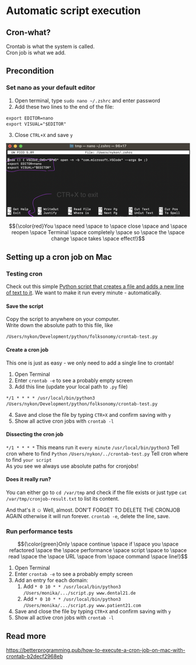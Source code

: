 # Automatic script execution

## Cron-what?

Crontab is what the system is called.  
Cron job is what we add.

## Precondition

### Set nano as your default editor

1. Open terminal, type `sudo nano ~/.zshrc` and enter password
2. Add these two lines to the end of the file:
```
export EDITOR=nano
export VISUAL="$EDITOR"
```
3. Close `CTRL+X` and save `y`

![Alt text](./image/make-nano-default.png "what zshrc looks like")

$${\color{red}You \space need \space to \space close \space and \space reopen \space Terminal \space completely \space so \space the \space change \space takes \space effect!}$$

## Setting up a cron job on Mac

### Testing cron

Check out this simple [Python script that creates a file and adds a new line of text to it](./crontab-test.py).
We want to make it run every minute - automatically.


#### Save the script
Copy the script to anywhere on your computer.  
Write down the absolute path to this file, like  
```
/Users/nykon/Development/python/folksonomy/crontab-test.py
```

#### Create a cron job
This one is just as easy - we only need to add a single line to crontab!

1. Open Terminal
2. Enter `crontab -e` to see a probably empty screen
3. Add this line (update your local path to `.py` file)
```
*/1 * * * * /usr/local/bin/python3 /Users/nykon/Development/python/folksonomy/crontab-test.py
```
4. Save and close the file by typing `CTR+X` and confirm saving with `y`
5. Show all active cron jobs with `crontab -l`

#### Dissecting the cron job
`*/1 * * * *` This means run it `every minute`
`/usr/local/bin/python3` Tell cron where to find `Python`
`/Users/nykon/../crontab-test.py` Tell cron where to find `your script`  
As you see we always use absolute paths for cronjobs!

#### Does it really run?

You can either go to `cd /var/tmp` and check if the file exists or 
just type `cat /var/tmp/cronjob-result.txt` to list its content.
 
And that's it ☺️ Well, almost. DON'T FORGET TO DELETE THE CRONJOB AGAIN otherwise it will run forever. 
`crontab -e`, delete the line, save.

### Run performance tests

$${\color{green}Only \space continue \space if \space you \space refactored \space the \space performance \space script \space to \space read \space the \space URL \space from \space command \space line!}$$

1. Open Terminal
2. Enter `crontab -e` to see a probably empty screen
3. Add an entry for each domain:
   1. Add `* 0 10 * * /usr/local/bin/python3 /Users/monika/.../script.py www.dental21.de`
   2. Add `* 0 10 * * /usr/local/bin/python3 /Users/monika/.../script.py www.patient21.com`
4. Save and close the file by typing `CTR+X` and confirm saving with `y`
5. Show all active cron jobs with `crontab -l`

## Read more
https://betterprogramming.pub/how-to-execute-a-cron-job-on-mac-with-crontab-b2decf2968eb